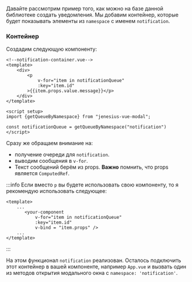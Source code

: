 Давайте рассмотрим пример того, как можно на базе данной библиотеке
создать уведомления. Мы добавим контейнер, которые будет показывать
элементы из `namespace` с именем `notification`.

### Контейнер

Создадим следующую компоненту:

```vue
<!--notification-container.vue-->
<template>
	<div>
		<p
			v-for="item in notificationQueue"
			:key="item.id"
		>{{item.props.value.message}}</p> 
	</div>
</template>

<script setup>
import {getQueueByNamespace} from "jenesius-vue-modal";

const notificationQueue = getQueueByNamespace("notification")
</script>
```

Сразу же обращаем внимание на:

- получение очереди для `notification`.
- выводим сообщения в `v-for`.
- Текст сообщений берём из props. **Важно** помнить, что props является
`ComputedRef`.

:::info
Если вместо `p` вы будете использовать свою компоненту, то я рекомендую
использовать следующее:
```vue
<template>
    ...
       <your-component
		   v-for="item in notificationQueue"
		   :key="item.id"
           v-bind = "item.props" /> 
    ...
</template>
```
:::

На этом функционал `notification` реализован. Осталось подключить этот
контейнер в вашей компоненте, например `App.vue` и вызвать один из
методов открытия модального окна с `namespace: 'notification'`.